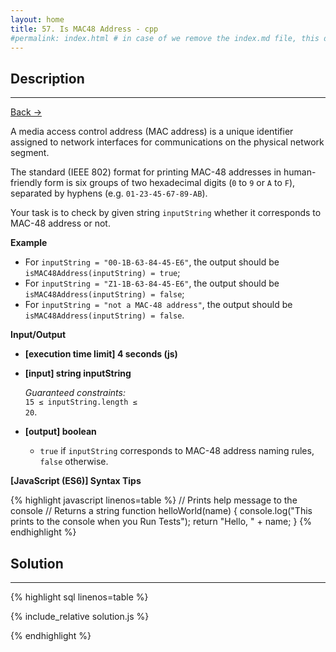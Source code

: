 ```yaml
---
layout: home
title: 57. Is MAC48 Address - cpp
#permalink: index.html # in case of we remove the index.md file, this doc will be the index page
---
```


<div class="row">
<div class="columnStmt" markdown="1">

## Description
---

[Back -> ](../README.md)

A media access control address (MAC address) is a unique identifier assigned to network interfaces for communications on the physical network segment.

The standard (IEEE 802) format for printing MAC-48 addresses in human-friendly form is six groups of two hexadecimal digits (<code>0</code> to <code>9</code> or <code>A</code> to <code>F</code>), separated by hyphens (e.g. <code>01-23-45-67-89-AB</code>).

Your task is to check by given string <code>inputString</code> whether it corresponds to MAC-48 address or not.

**Example**

- For <code>inputString = "00-1B-63-84-45-E6"</code>, the output should be
  <code>isMAC48Address(inputString) = true</code>;
- For <code>inputString = "Z1-1B-63-84-45-E6"</code>, the output should be
  <code>isMAC48Address(inputString) = false</code>;
- For <code>inputString = "not a MAC-48 address"</code>, the output should be
  <code>isMAC48Address(inputString) = false</code>.

**Input/Output**

- **[execution time limit] 4 seconds (js)**

- **[input] string inputString**

  _Guaranteed constraints:_<br>
  <code>15 ≤ inputString.length ≤ 20</code>.

- **[output] boolean**
  - <code>true</code> if <code>inputString</code> corresponds to MAC-48 address naming rules, <code>false</code> otherwise.

**[JavaScript (ES6)] Syntax Tips**

{% highlight javascript linenos=table %}
// Prints help message to the console
// Returns a string
function helloWorld(name) {
console.log("This prints to the console when you Run Tests");
return "Hello, " + name;
}
{% endhighlight %}

</div>
<div class="columnSol" markdown="1">

## Solution

---

{% highlight sql linenos=table %}

{% include_relative solution.js %}

{% endhighlight %}

</div>
</div>
